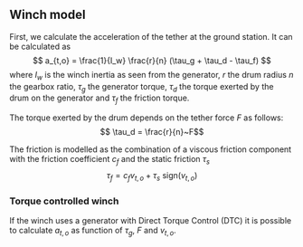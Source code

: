 ## Winch model

First, we calculate the acceleration of the tether at the ground station. It can be calculated as
$$ a_{t,o} = \frac{1}{I_w} \frac{r}{n} (\tau_g + \tau_d - \tau_f) $$
where $I_w$ is the winch inertia as seen from the generator, $r$ the drum radius $n$ the gearbox ratio, $\tau_g$ the generator torque, $\tau_d$ the torque exerted by the drum on the generator and $\tau_f$ the friction torque.

The torque exerted by the drum depends on the tether force $F$ as follows:
$$ \tau_d = \frac{r}{n}~F$$

The friction is modelled as the combination of a viscous friction component with the friction coefficient $c_f$ and the static friction $\tau_s$
$$ \tau_f = c_f v_{t,o} + \tau_s~\mathrm{sign}(v_{t,o})$$

### Torque controlled winch
If the winch uses a generator with Direct Torque Control (DTC) it is possible to calculate $a_{t,o}$ as function of $\tau_g$, $F$ and $v_{t,o}$.